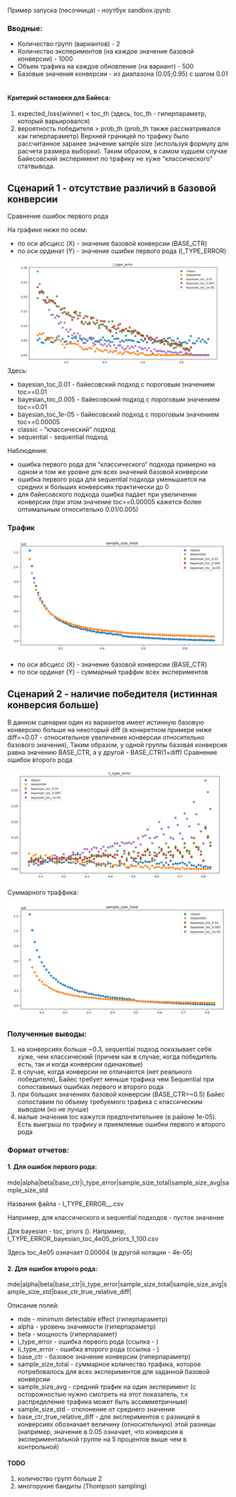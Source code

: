 Пример запуска (песочница) - ноутбук sandbox.ipynb

### Вводные:

- Количество групп (вариантов) - 2
- Количество экспериментов (на каждое значение базовой конверсии) - 1000
- Объем трафика на каждое обновление (на вариант) - 500
- Базовые значения конверсии - из диапазона (0.05;0.95) с шагом 0.01
 
#### Критерий остановки для Байеса:

1. expected_loss(winner) < toc_th (здесь, toc_th - гиперпараметр, который варьировался)
2. вероятность победителя > prob_th (prob_th также рассматривался как гиперпараметр)
Верхней границей по трафику было рассчитанное заранее значение sample size (используя формулу для расчета размера выборки). Таким образом, в самом худшем случае Байесовский эксперимент по трафику не хуже “классического” статвывода.

## Сценарий 1 - отсутствие различий в базовой конверсии

Сравнение ошибок первого рода

На графике ниже по осям:
* по оси абсцисс (X) - значение базовой конверсии (BASE_CTR)
* по оси ординат (Y) - значение ошибки первого рода (I_TYPE_ERROR)

![alt text](https://github.com/Fimochka/AB_benchmarks/blob/main/Research1_algorithms_benchmark/reports/I_type_errors.png?raw=true)
Здесь:
* bayesian_toc_0.01 - байесовский подход с пороговым значением toc==0.01
* bayesian_toc_0.005 - байесовский подход с пороговым значением toc==0.01
* bayesian_toc_1e-05 - байесовский подход с пороговым значением toc==0.00005
* classic - “классический“ подход
* sequential - sequential подход

Наблюдения:
* ошибка первого рода для “классического“ подхода примерно на одном и том же уровне для всех значений базовой конверсии
* ошибка первого рода для sequential подхода уменьшается на средних и больших конверсиях практически до 0
* для байесовского подхода ошибка падает при увеличении конверсии (при этом значение toc==0.00005 кажется более оптимальным относительно 0.01/0.005)

### Трафик 

![alt text](https://github.com/Fimochka/AB_benchmarks/blob/main/Research1_algorithms_benchmark/reports/traffic.png?raw=true)

* по оси абсцисс (X) - значение базовой конверсии (BASE_CTR)
* по оси ординат (Y) - суммарный траффик всех экспериментов

## Сценарий 2 - наличие победителя (истинная конверсия больше)

В данном сценарии один из вариантов имеет истинную базовую конверсию больше на некоторый diff (в конкретном примере ниже diff==0.07 - относительное увеличение конверсии относительно базового значения),
Таким образом, у одной группы базовая конверсия равна значению BASE_CTR, а у другой - BASE_CTR(1+diff)
Сравнение ошибок второго рода

![alt text](https://github.com/Fimochka/AB_benchmarks/blob/main/Research1_algorithms_benchmark/reports/II_type_error.png?raw=true)

Суммарного траффика:

![alt text](https://github.com/Fimochka/AB_benchmarks/blob/main/Research1_algorithms_benchmark/reports/traffic_2_sc.png?raw=true)

### Полученные выводы:

1. на конверсиях больше ~0.3, sequential подход показывает себя хуже, чем классический (причем как в случае, когда победитель есть, так и когда конверсии одинаковые)
2. в случае, когда конверсии не отличаются (нет реального победителя), Байес требует меньше трафика чем Sequential при сопоставимых ошибках первого и второго рода
3. при больших значениях базовой конверсии (BASE_CTR>~0.5) Байес сопоставим по объему требуемого трафика с классическим выводом (но не лучше)
4. малые значения toc кажутся предпочтительнее (в районе 1e-05). Есть выигрыш по трафику и приемлемые ошибки первого и второго рода


### Формат отчетов:

#### 1. Для ошибок первого рода: 

mde|alpha|beta|base_ctr|i_type_error|sample_size_total|sample_size_avg|sample_size_std

Названия файла - I_TYPE_ERROR_<method>_<params>.csv

Например, для классического и sequential подходов <params> - пустое значение

Для bayesian - toc, priors (). Например, I_TYPE_ERROR_bayesian_toc_4e05_priors_1_100.csv

Здесь toc_4e05 означает 0.00004 (в другой нотации - 4e-05)

#### 2. Для ошибок второго рода:

mde|alpha|beta|base_ctr|ii_type_error|sample_size_total|sample_size_avg|sample_size_std|base_ctr_true_relative_diff|

Описание полей:

- mde - minimum detectable effect (гиперпараметр)
- alpha - уровень значимости (гиперпараметр)
- beta - мощность (гиперпарамет)
- i_type_error - ошибка первого рода (ссылка - )
- ii_type_error - ошибка второго рода (ссылка - )
- base_ctr - базовое значение конверсии (гиперпараметр)
- sample_size_total - суммарное количество трафика, которое потребовалось для всех экспериментов для заданной базовой конверсии
- sample_size_avg - средний трафик на один эксперимент (с осторожностью нужно смотреть на этот показатель, т.к распределение трафика может быть ассимметричным)
- sample_size_std - отклонение от среднего значения
- base_ctr_true_relative_diff - для экспериментов с разницей в конверсиях обозначает величину (относительную) этой разницы (например, значение в 0.05 означает, что конверсия в экспериментальной группе на 5 процентов выше чем в контрольной)

#### TODO
1. количество групп больше 2
2. многорукие бандиты (Thompson sampling)
